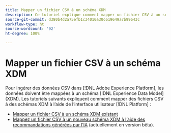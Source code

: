 ```yaml
---
title: Mapper un fichier CSV à un schéma XDM
description: Ce tutoriel explique comment mapper un fichier CSV à un schéma XDM à l’aide de l’interface utilisateur d’Adobe Experience Platform.
source-git-commit: d380b4d2a75efb1c34010a30c619649a7b99643c
workflow-type: ht
source-wordcount: '92'
ht-degree: 100%

---
```


# Mapper un fichier CSV à un schéma XDM

Pour ingérer des données CSV dans [!DNL Adobe Experience Platform], les données doivent être mappées à un schéma [!DNL Experience Data Model] (XDM). Les tutoriels suivants expliquent comment mapper des fichiers CSV à des schémas XDM à l’aide de l’interface utilisateur [!DNL Platform] :

* [Mapper un fichier CSV à un schéma XDM existant](./existing-schema.md)
* [Mappez un fichier CSV à un nouveau schéma XDM à l’aide des recommandations générées par l’IA](./recommendations.md) (actuellement en version bêta).
